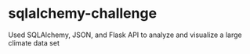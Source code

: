 # sqlalchemy-challenge
Used SQLAlchemy, JSON, and Flask API to analyze and visualize a large climate data set
